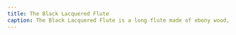 ```yaml
---
title: The Black Lacquered Flute
caption: The Black Lacquered Flute is a long flute made of ebony wood, coated with a deep black lacquer without any decorations or carvings. The sound of the flute is extremely pleasant, but only those with strong greed and desires can play its music. The flute has the power to manipulate human emotions, gradually consuming the player's soul with darkness. When played, the Black Lacquered Flute emits sound waves similar to dark energy, inducing hypnotic and controlling effects on those around it. After the player's soul is completely consumed, the flute turns them into a monster unable to control their desires.
---
```

